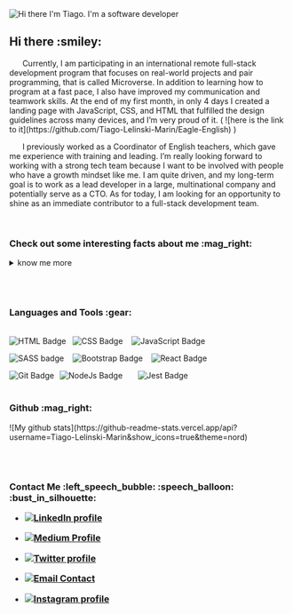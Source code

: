 <img src="assets/readme_cover.gif" alt="Hi there I'm Tiago. I'm a software developer">

<h2> Hi there :smiley:</h2>
<p>&nbsp;&nbsp;&nbsp;&nbsp;&nbsp;&nbsp;Currently, I am participating in an international remote full-stack development program that focuses on real-world projects and pair programming, that is called Microverse. In addition to learning how to program at a fast pace, I also have improved my communication and teamwork skills.  At the end of my first month, in only 4 days I created a landing page with JavaScript, CSS, and HTML that fulfilled the design guidelines across many devices, and I’m very proud of it. ( ![here is the link to it](https://github.com/Tiago-Lelinski-Marin/Eagle-English) )</p>

<p>&nbsp;&nbsp;&nbsp;&nbsp;&nbsp;&nbsp;I previously worked as a Coordinator of English teachers, which gave me experience with training and leading. I’m really looking forward to working with a strong tech team because I want to be involved with people who have a growth mindset like me. I am quite driven, and my long-term goal is to work as a lead developer in a large, multinational company and potentially serve as a CTO. As for today, I am looking for an opportunity to shine as an immediate contributor to a full-stack development team.</p>

<br>
<h3>Check out some interesting facts about me :mag_right:</h3>
<details>
  <summary>know me more </summary>
  <br>
  - :headphones: I love to listen to music and I'm quite eclectic. <br>
  - :surfer: Surfing is my passion. <br>
  - :handshake: I believe in the power of teamwork and collaboration. <br>
  - :earth_americas: I have lived in 4 different countries. <br>
  - :guitar: I play the guitar. <br>
  - :recycle: I always try to reduce my environmental footprint. <br>
  - :couple: I'm happyly married, kids yet to come <br>

</details>

<br><br>
<h3>Languages and Tools :gear: </h3>
<br>
  <img alt="HTML Badge" src="https://img.shields.io/badge/html5%20-%23E34F26.svg?&style=for-the-badge&logo=html5&logoColor=white"> &nbsp;&nbsp;<img alt="CSS Badge" src="https://img.shields.io/badge/css3%20-%231572B6.svg?&style=for-the-badge&logo=css3&logoColor=white"> &nbsp;&nbsp; <img alt="JavaScript Badge" src="https://img.shields.io/badge/javascript%20-%23323330.svg?&style=for-the-badge&logo=javascript&logoColor=%23F7DF1E"> &nbsp;&nbsp;

  <img alt="SASS badge" src="https://img.shields.io/badge/Sass-CC6699?style=for-the-badge&logo=sass&logoColor=white"> &nbsp;&nbsp;
  <img alt="Bootstrap Badge" src="https://img.shields.io/badge/bootstrap%20-%23563D7C.svg?&style=for-the-badge&logo=bootstrap&logoColor=white"/> &nbsp;&nbsp;
  <img alt="React Badge" src="https://img.shields.io/badge/React-20232A?style=for-the-badge&logo=react&logoColor=61DAFB">&nbsp;&nbsp;
 
  <img alt="NodeJs Badge" src="https://img.shields.io/badge/node.js%20-%2343853D.svg?&style=for-the-badge&logo=node.js&logoColor=white"/> &nbsp;&nbsp; <img alt="Git Badge" style="float: left; margin-right: 10px;"  src="https://img.shields.io/badge/GIT-E44C30?style=for-the-badge&logo=git&logoColor=white"/> &nbsp;&nbsp; <img alt="Jest Badge" src="  https://img.shields.io/badge/Jest-C21325?style=for-the-badge&logo=jest&logoColor=white">
<br><br>
<h3> Github :mag_right:</h3>
![My github stats](https://github-readme-stats.vercel.app/api?username=Tiago-Lelinski-Marin&show_icons=true&theme=nord)

<br><br>
<h3>  Contact Me :left_speech_bubble:	:speech_balloon: :bust_in_silhouette:
<br>

- <a href="https://www.linkedin.com/in/tiago-lelinski-marin/"><img alt="LinkedIn profile" src="https://img.shields.io/badge/LinkedIn-0077B5?style=for-the-badge&logo=linkedin&logoColor=white"></a> &nbsp;&nbsp;

- <a href=""><img alt="Medium Profile" src="https://img.shields.io/badge/Medium-12100E?style=for-the-badge&logo=medium&logoColor=white"></a>&nbsp;&nbsp;

- <a href="https://twitter.com/LelinskiMarin"><img alt="Twitter profile" src="https://img.shields.io/badge/Twitter-1DA1F2?style=for-the-badge&logo=twitter&logoColor=white"/></a> &nbsp;&nbsp;

- <a href="mailto:tiago.lelinski@gmail.com"><img  alt="Email Contact" src="https://img.shields.io/badge/Gmail-D14836?style=for-the-badge&logo=gmail&logoColor=white"/></a> &nbsp;&nbsp;

- <a href="https://www.instagram.com/tiagolelinski/"><img alt="Instagram profile" src="https://img.shields.io/badge/Instagram-E4405F?style=for-the-badge&logo=instagram&logoColor=white"/></a> &nbsp;&nbsp;
